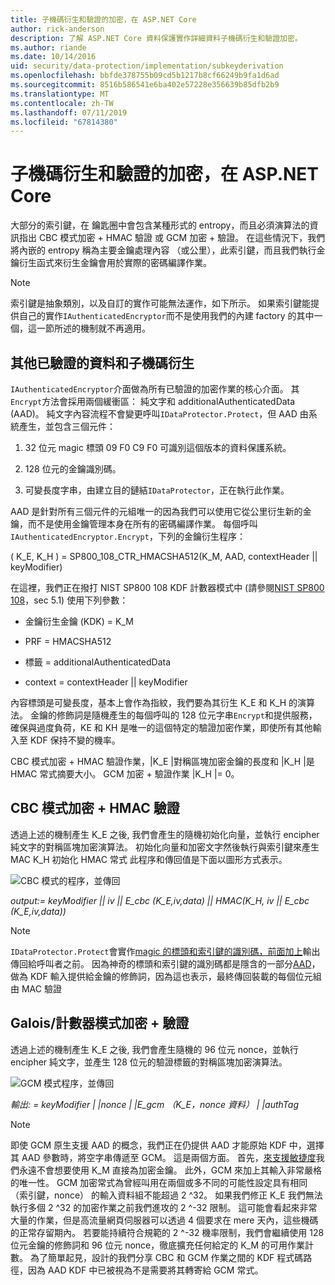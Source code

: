 ```yaml
---
title: 子機碼衍生和驗證的加密，在 ASP.NET Core
author: rick-anderson
description: 了解 ASP.NET Core 資料保護實作詳細資料子機碼衍生和驗證加密。
ms.author: riande
ms.date: 10/14/2016
uid: security/data-protection/implementation/subkeyderivation
ms.openlocfilehash: bbfde378755b09cd5b1217b8cf66249b9fa1d6ad
ms.sourcegitcommit: 8516b586541e6ba402e57228e356639b85dfb2b9
ms.translationtype: MT
ms.contentlocale: zh-TW
ms.lasthandoff: 07/11/2019
ms.locfileid: "67814380"
---
```

# <a name="subkey-derivation-and-authenticated-encryption-in-aspnet-core"></a>子機碼衍生和驗證的加密，在 ASP.NET Core

<a name="data-protection-implementation-subkey-derivation"></a>

大部分的索引鍵，在 鑰匙圈中會包含某種形式的 entropy，而且必須演算法的資訊指出 CBC 模式加密 + HMAC 驗證 或 GCM 加密 + 驗證。 在這些情況下，我們將內嵌的 entropy 稱為主要金鑰處理內容 （或公里），此索引鍵，而且我們執行金鑰衍生函式來衍生金鑰會用於實際的密碼編譯作業。

> [!NOTE]
> 索引鍵是抽象類別，以及自訂的實作可能無法運作，如下所示。 如果索引鍵能提供自己的實作`IAuthenticatedEncryptor`而不是使用我們的內建 factory 的其中一個，這一節所述的機制就不再適用。

<a name="data-protection-implementation-subkey-derivation-aad"></a>

## <a name="additional-authenticated-data-and-subkey-derivation"></a>其他已驗證的資料和子機碼衍生

`IAuthenticatedEncryptor`介面做為所有已驗證的加密作業的核心介面。 其`Encrypt`方法會採用兩個緩衝區： 純文字和 additionalAuthenticatedData (AAD)。 純文字內容流程不會變更呼叫`IDataProtector.Protect`，但 AAD 由系統產生，並包含三個元件：

1. 32 位元 magic 標頭 09 F0 C9 F0 可識別這個版本的資料保護系統。

2. 128 位元的金鑰識別碼。

3. 可變長度字串，由建立目的鏈結`IDataProtector`，正在執行此作業。

AAD 是針對所有三個元件的元組唯一的因為我們可以使用它從公里衍生新的金鑰，而不是使用金鑰管理本身在所有的密碼編譯作業。 每個呼叫`IAuthenticatedEncryptor.Encrypt`，下列的金鑰衍生程序：

( K_E, K_H ) = SP800_108_CTR_HMACSHA512(K_M, AAD, contextHeader || keyModifier)

在這裡，我們正在撥打 NIST SP800 108 KDF 計數器模式中 (請參閱[NIST SP800 108](https://nvlpubs.nist.gov/nistpubs/Legacy/SP/nistspecialpublication800-108.pdf)，sec 5.1) 使用下列參數：

* 金鑰衍生金鑰 (KDK) = K_M

* PRF = HMACSHA512

* 標籤 = additionalAuthenticatedData

* context = contextHeader || keyModifier

內容標頭是可變長度，基本上會作為指紋，我們要為其衍生 K_E 和 K_H 的演算法。 金鑰的修飾詞是隨機產生的每個呼叫的 128 位元字串`Encrypt`和提供服務，確保與過度負荷，KE 和 KH 是唯一的這個特定的驗證加密作業，即使所有其他輸入至 KDF 保持不變的機率。

CBC 模式加密 + HMAC 驗證作業，|K_E |對稱區塊加密金鑰的長度和 |K_H |是 HMAC 常式摘要大小。 GCM 加密 + 驗證作業 |K_H |= 0。

## <a name="cbc-mode-encryption--hmac-validation"></a>CBC 模式加密 + HMAC 驗證

透過上述的機制產生 K_E 之後, 我們會產生的隨機初始化向量，並執行 encipher 純文字的對稱區塊加密演算法。 初始化向量和加密文字然後執行與索引鍵來產生 MAC K_H 初始化 HMAC 常式 此程序和傳回值是下面以圖形方式表示。

![CBC 模式的程序，並傳回](subkeyderivation/_static/cbcprocess.png)

*output:= keyModifier || iv || E_cbc (K_E,iv,data) || HMAC(K_H, iv || E_cbc (K_E,iv,data))*

> [!NOTE]
> `IDataProtector.Protect`會實作[magic 的標頭和索引鍵的識別碼，前面加上](xref:security/data-protection/implementation/authenticated-encryption-details)輸出傳回給呼叫者之前。 因為神奇的標頭和索引鍵的識別碼都是隱含的一部分[AAD](xref:security/data-protection/implementation/subkeyderivation#data-protection-implementation-subkey-derivation-aad)，做為 KDF 輸入提供給金鑰的修飾詞，因為這也表示，最終傳回裝載的每個位元組由 MAC 驗證

## <a name="galoiscounter-mode-encryption--validation"></a>Galois/計數器模式加密 + 驗證

透過上述的機制產生 K_E 之後, 我們會產生隨機的 96 位元 nonce，並執行 encipher 純文字，並產生 128 位元的驗證標籤的對稱區塊加密演算法。

![GCM 模式程序，並傳回](subkeyderivation/_static/galoisprocess.png)

*輸出: = keyModifier | |nonce | |E_gcm （K_E，nonce 資料） | |authTag*

> [!NOTE]
> 即使 GCM 原生支援 AAD 的概念，我們正在仍提供 AAD 才能原始 KDF 中，選擇其 AAD 參數時，將空字串傳遞至 GCM。 這是兩個方面。 首先，[來支援敏捷度](xref:security/data-protection/implementation/context-headers#data-protection-implementation-context-headers)我們永遠不會想要使用 K_M 直接為加密金鑰。 此外，GCM 來加上其輸入非常嚴格的唯一性。 GCM 加密常式為曾經叫用在兩個或多不同的可能性設定具有相同 （索引鍵，nonce） 的輸入資料組不能超過 2 ^32。 如果我們修正 K_E 我們無法執行多個 2 ^32 的加密作業之前我們進攻的 2 ^-32 限制。 這可能會看起來非常大量的作業，但是高流量網頁伺服器可以透過 4 個要求在 mere 天內，這些機碼的正常存留期內。 若要能持續符合規範的 2 ^-32 機率限制，我們會繼續使用 128 位元金鑰的修飾詞和 96 位元 nonce，徹底擴充任何給定的 K_M 的可用作業計數。 為了簡單起見，設計的我們分享 CBC 和 GCM 作業之間的 KDF 程式碼路徑，因為 AAD KDF 中已被視為不是需要將其轉寄給 GCM 常式。

